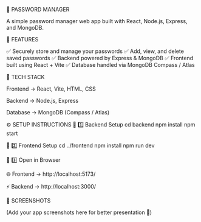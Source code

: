 🔑 PASSWORD MANAGER

A simple password manager web app built with React, Node.js, Express, and MongoDB.

🚀 FEATURES

✅ Securely store and manage your passwords
✅ Add, view, and delete saved passwords
✅ Backend powered by Express & MongoDB
✅ Frontend built using React + Vite
✅ Database handled via MongoDB Compass / Atlas

📂 TECH STACK

Frontend → React, Vite, HTML, CSS

Backend → Node.js, Express

Database → MongoDB (Compass / Atlas)

⚙️ SETUP INSTRUCTIONS
🔹 1️⃣ Backend Setup
cd backend
npm install
npm start

🔹 2️⃣ Frontend Setup
cd ../frontend
npm install
npm run dev

🔹 3️⃣ Open in Browser

🌐 Frontend → http://localhost:5173/

⚡ Backend → http://localhost:3000/

📸 SCREENSHOTS

(Add your app screenshots here for better presentation 🚀)
